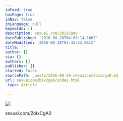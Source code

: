 ```yaml
---
inFeed: true
hasPage: true
inNav: false
inLanguage: null
keywords: []
description: sexuaI.com/2bIxCgA0
datePublished: '2016-08-28T04:03:14.160Z'
dateModified: '2016-08-28T03:43:33.061Z'
title: ''
author: []
via: {}
authors: []
publisher: {}
starred: false
sourcePath: _posts/2016-08-28-sexuaicom2bixcga0.md
url: sexuaicom2bixcga0/index.html
_type: Article

---
```

![](https://the-grid-user-content.s3-us-west-2.amazonaws.com/8d66a344-65a7-4b70-8889-5dc3f0c2f6cc.jpg)

sexuaI.com/2bIxCgA0